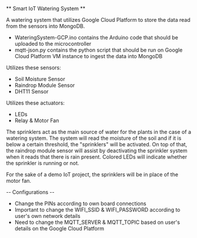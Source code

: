 ** Smart IoT Watering System **

A watering system that utilizes Google Cloud Platform to store the data read from the sensors into MongoDB.
* WateringSystem-GCP.ino contains the Arduino code that should be uploaded to the microcontroller
* mqtt-json.py contains the python script that should be run on Google Cloud Platform VM instance to ingest the data into MongoDB

Utilizes these sensors:
- Soil Moisture Sensor
- Raindrop Module Sensor
- DHT11 Sensor

Utilizes these actuators:
- LEDs
- Relay & Motor Fan

The sprinklers act as the main source of water for the plants in the case of a watering system. The system will read the moisture of the soil and if it is below a certain threshold, the "sprinklers" will be activated.
On top of that, the raindrop module sensor will assist by deactivating the sprinkler system when it reads that there is rain present. Colored LEDs will indicate whether the sprinkler is running or not.

For the sake of a demo IoT project, the sprinklers will be in place of the motor fan.

-- Configurations --
* Change the PINs according to own board connections
* Important to change the WIFI_SSID & WIFI_PASSWORD according to user's own network details
* Need to change the MQTT_SERVER & MQTT_TOPIC based on user's details on the Google Cloud Platform
